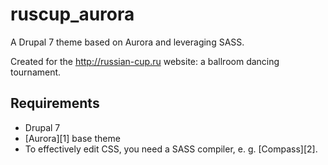 # ruscup_aurora

A Drupal 7 theme based on Aurora and leveraging SASS.

Created for the http://russian-cup.ru website: a ballroom dancing tournament.

## Requirements

* Drupal 7
* [Aurora][1] base theme
* To effectively edit CSS, you need a SASS compiler, e. g. [Compass][2].